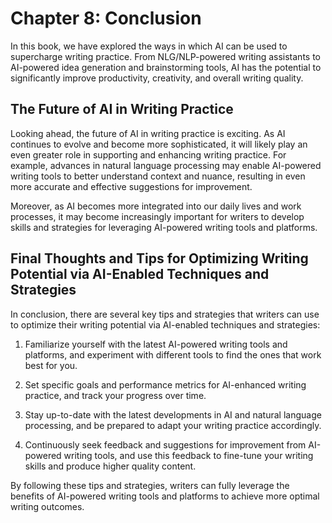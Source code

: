 Chapter 8: Conclusion
=====================

In this book, we have explored the ways in which AI can be used to supercharge writing practice. From NLG/NLP-powered writing assistants to AI-powered idea generation and brainstorming tools, AI has the potential to significantly improve productivity, creativity, and overall writing quality.

The Future of AI in Writing Practice
------------------------------------

Looking ahead, the future of AI in writing practice is exciting. As AI continues to evolve and become more sophisticated, it will likely play an even greater role in supporting and enhancing writing practice. For example, advances in natural language processing may enable AI-powered writing tools to better understand context and nuance, resulting in even more accurate and effective suggestions for improvement.

Moreover, as AI becomes more integrated into our daily lives and work processes, it may become increasingly important for writers to develop skills and strategies for leveraging AI-powered writing tools and platforms.

Final Thoughts and Tips for Optimizing Writing Potential via AI-Enabled Techniques and Strategies
-------------------------------------------------------------------------------------------------

In conclusion, there are several key tips and strategies that writers can use to optimize their writing potential via AI-enabled techniques and strategies:

1. Familiarize yourself with the latest AI-powered writing tools and platforms, and experiment with different tools to find the ones that work best for you.

2. Set specific goals and performance metrics for AI-enhanced writing practice, and track your progress over time.

3. Stay up-to-date with the latest developments in AI and natural language processing, and be prepared to adapt your writing practice accordingly.

4. Continuously seek feedback and suggestions for improvement from AI-powered writing tools, and use this feedback to fine-tune your writing skills and produce higher quality content.

By following these tips and strategies, writers can fully leverage the benefits of AI-powered writing tools and platforms to achieve more optimal writing outcomes.
